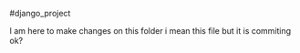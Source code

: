 #django_project

I am here to make changes on this folder i mean this file but 
it is commiting ok?
